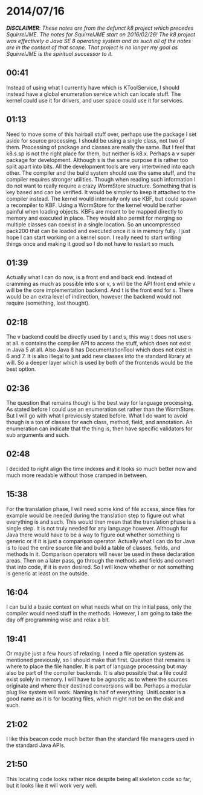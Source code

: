 # 2014/07/16

***DISCLAIMER***: _These notes are from the defunct k8 project which_
_precedes SquirrelJME. The notes for SquirrelJME start on 2016/02/26!_
_The k8 project was effectively a Java SE 8 operating system and as such_
_all of the notes are in the context of that scope. That project is no_
_longer my goal as SquirrelJME is the spiritual successor to it._

## 00:41

Instead of using what I currently have which is KToolService, I should instead
have a global enumeration service which can locate stuff. The kernel could use
it for drivers, and user space could use it for services.

## 01:13

Need to move some of this hairball stuff over, perhaps use the package I set
aside for source processing. I should be using a single class, not two of
them. Processing of package and classes are really the same. But I feel that
k8.s.sp is not the right place for them, but neither is k8.x. Perhaps a v
super package for development. Although s is the same purpose it is rather too
split apart into bits. All the development tools are very intertwined into
each other. The compiler and the build system should use the same stuff, and
the compiler requires stronger utilities. Though when reading such information
I do not want to really require a crazy WormStore structure. Something that is
key based and can be verified. It would be simpler to keep it attached to the
compiler instead. The kernel would internally only use KBF, but could spawn a
recompiler to KBF. Using a WormStore for the kernel would be rather painful
when loading objects. KBFs are meant to be mapped directly to memory and
executed in place. They would also permit for merging so multiple classes can
coexist in a single location. So an uncompressed pack200 that can be loaded
and executed once it is in memory fully. I just hope I can start working on a
kernel soon. I really need to start writing things once and making it good so
I do not have to restart so much.

## 01:39

Actually what I can do now, is a front end and back end. Instead of cramming
as much as possible into s or v, s will be the API front end while v will be
the core implementation backend. And t is the front end for s. There would be
an extra level of indirection, however the backend would not require
(something, lost thought).

## 02:18

The v backend could be directly used by t and s, this way t does not use s at
all. s contains the compiler API to access the stuff, which does not exist in
Java 5 at all. Also Java 8 has DocumentationTool which does not exist in 6 and
7. It is also illegal to just add new classes into the standard library at
will. So a deeper layer which is used by both of the frontends would be the
best option.

## 02:36

The question that remains though is the best way for language processing. As
stated before I could use an enumeration set rather than the WormStore. But I
will go with what I previously stated before. What I do want to avoid though
is a ton of classes for each class, method, field, and annotation. An
enumeration can indicate that the thing is, then have specific validators for
sub arguments and such.

## 02:48

I decided to right align the time indexes and it looks so much better now and
much more readable without those cramped in between.

## 15:38

For the translation phase, I will need some kind of file access, since files
for example would be needed during the translation step to figure out what
everything is and such. This would then mean that the translation phase is a
single step. It is not truly needed for any language however. Although for
Java there would have to be a way to figure out whether something is generic
or if it is just a comparison operator. Actually what I can do for Java is to
load the entire source file and build a table of classes, fields, and methods
in it. Comparison operators will never be used in these declaration areas.
Then on a later pass, go through the methods and fields and convert that into
code, if it is even desired. So I will know whether or not something is
generic at least on the outside.

## 16:04

I can build a basic context on what needs what on the initial pass, only the
compiler would need stuff in the methods. However, I am going to take the day
off programming wise and relax a bit.

## 19:41

Or maybe just a few hours of relaxing. I need a file operation system as
mentioned previously, so I should make that first. Question that remains is
where to place the file handler. It is part of language processing but may
also be part of the compiler backends. It is also possible that a file could
exist solely in memory. I will have to be agnostic as to where the sources
originate and where their destined conversions will be. Perhaps a modular plug
like system will work. Naming is half of everything. UnitLocator is a good
name as it is for locating files, which might not be on the disk and such.

## 21:02

I like this beacon code much better than the standard file managers used in
the standard Java APIs.

## 21:50

This locating code looks rather nice despite being all skeleton code so far,
but it looks like it will work very well.

